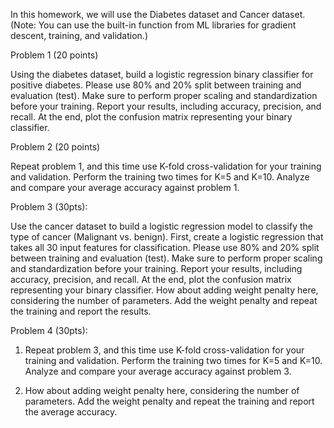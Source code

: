 In this homework, we will use the Diabetes dataset and Cancer dataset. (Note: You can use the built-in function from ML libraries for gradient descent, training, and validation.)

 

Problem 1 (20 points)

Using the diabetes dataset, build a logistic regression binary classifier for positive diabetes. Please use 80% and 20% split between training and evaluation (test). Make sure to perform proper scaling and standardization before your training. Report your results, including accuracy, precision, and recall. At the end, plot the confusion matrix representing your binary classifier. 

 

Problem 2 (20 points)

Repeat problem 1, and this time use K-fold cross-validation for your training and validation. Perform the training two times for K=5 and K=10. Analyze and compare your average accuracy against problem 1.

 

Problem 3 (30pts):

Use the cancer dataset to build a logistic regression model to classify the type of cancer (Malignant vs. benign). First, create a logistic regression that takes all 30 input features for classification. Please use 80% and 20% split between training and evaluation (test). Make sure to perform proper scaling and standardization before your training. Report your results, including accuracy, precision, and recall. At the end, plot the confusion matrix representing your binary classifier. 
How about adding weight penalty here, considering the number of parameters. Add the weight penalty and repeat the training and report the results.
 

Problem 4 (30pts):

1. Repeat problem 3, and this time use K-fold cross-validation for your training and validation. Perform the training two times for K=5 and K=10. Analyze and compare your average accuracy against problem 3. 

2. How about adding weight penalty here, considering the number of parameters. Add the weight penalty and repeat the training and report the average accuracy.

